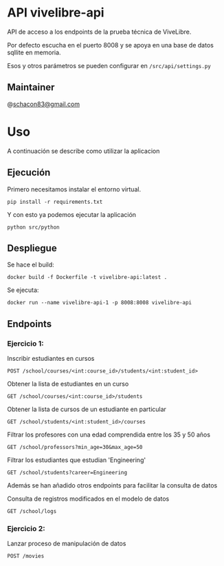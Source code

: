 # API vivelibre-api

API de acceso a los endpoints de la prueba técnica de ViveLibre.

Por defecto escucha en el puerto 8008 y se apoya en una base de datos sqllite en memoria.

Esos y otros parámetros se pueden configurar en ```/src/api/settings.py```


## Maintainer
@schacon83@gmail.com

# Uso

A continuación se describe como utilizar la aplicacion

## Ejecución

Primero necesitamos instalar el entorno virtual.

```
pip install -r requirements.txt
```

Y con esto ya podemos ejecutar la aplicación

```
python src/python
```

## Despliegue

Se hace el build:

```
docker build -f Dockerfile -t vivelibre-api:latest .
```

Se ejecuta:

```
docker run --name vivelibre-api-1 -p 8008:8008 vivelibre-api
```

## Endpoints

### Ejercicio 1:

Inscribir estudiantes en cursos
```
POST /school/courses/<int:course_id>/students/<int:student_id>
```
Obtener la lista de estudiantes en un curso
```
GET /school/courses/<int:course_id>/students
```
Obtener la lista de cursos de un estudiante en particular
```
GET /school/students/<int:student_id>/courses
```
Filtrar los profesores con una edad comprendida entre los 35 y 50 años
```
GET /school/professors?min_age=30&max_age=50
```
Filtrar los estudiantes que estudian 'Engineering'
```
GET /school/students?career=Engineering
```
Además se han añadido otros endpoints para facilitar la consulta de datos

Consulta de registros modificados en el modelo de datos
```
GET /school/logs
```


### Ejercicio 2:

Lanzar proceso de manipulación de datos
```
POST /movies
```